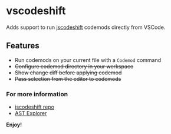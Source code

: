 # vscodeshift

Adds support to run [jscodeshift](https://github.com/facebook/jscodeshift) codemods directly from VSCode.

## Features

- Run codemods on your current file with a `Codemod` command
- ~~Configure codemod directory in your workspace~~
- ~~Show change diff before applying codemod~~
- ~~Pass selection from the editor to codemods~~

### For more information

- [jscodeshift repo](https://github.com/facebook/jscodeshift)
- [AST Explorer](https://astexplorer.net/)

**Enjoy!**
